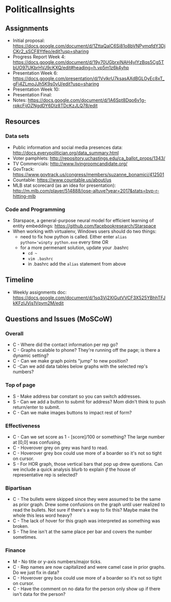 ﻿# PoliticalInsights

## Assignments
* Initial proposal: https://docs.google.com/document/d/1ZttaQalC6Si81o8bVNPymqfdY3DjCKr2_sSCF8Ytfeo/edit?usp=sharing
* Progress Report Week 4: https://docs.google.com/document/d/19y70UGbrxiNAH4ylYzBqs5Cg5TbUO97UKbrHVJ9cKXQ/edit#heading=h.vp5m1z6k4yhp
* Presentation Week 6: https://docs.google.com/presentation/d/1VvlkrU7ksasAXdBGLOyEc8xT_gFi4ZLmoJJh5K9s0vU/edit?usp=sharing
* Presentation Week 10:
* Presentation Final: 
* Notes: https://docs.google.com/document/d/1A6Spt8Dqo6v1g-rpkcFijOZNgdDY6Dlz8TDcKzJLQ78/edit

## Resources

### Data sets

* Public information and social media presences data: http://docs.everypolitician.org/data_summary.html
* Voter pamphlets: http://repository.uchastings.edu/ca_ballot_props/1343/ 
* TV Commercials: http://www.livingroomcandidate.org/ 
* GovTrack: https://www.govtrack.us/congress/members/suzanne_bonamici/412501 
* Countable: https://www.countable.us/about/us 
* MLB stat scorecard (as an idea for presentation): http://m.mlb.com/player/514888/jose-altuve?year=2017&stats=bvp-r-hitting-mlb

### Code and Programming

* Starspace, a general-purpose neural model for efficient learning of entity embeddings: https://github.com/facebookresearch/Starspace
* When working with virtualenv, Windows users should do two things:
  * need to fix how python is called. Either enter <code>alias python='winpty python.exe</code> every time OR
  * for a more permenant solution, update your .bashrc
    * <code>cd ~</code>
    * <code>vim .bashrc</code>
    * in .bashrc add the <code>alias</code> statement from above

## Timeline

* Weekly assignments doc: https://docs.google.com/document/d/1sq3Vj2XlGutVVCF3X525YBhhTFJkKFzIJVjs1Vpym2M/edit

## Questions and Issues (MoSCoW)

### Overall
* C - Where did the contact information per rep go?
* C - Graphs scalable to phone? They're running off the page; is there a dynamic setting?
* C - Can we make graph points "jump" to new position?
* C -Can we add data tables below graphs with the selected rep's numbers?

### Top of page
* S - Make address bar constant so you can switch addresses.
* S - Can we add a button to submit for address? Mom didn't think to push return/enter to submit.
* C - Can we make images buttons to impact rest of form?

### Effectiveness
* C - Can we set score as 1 - [score]/100 or something? The large number at [0,0] was confusing.
* C - Hoverover grey on grey was hard to read.
* C - Hoverover grey box could use more of a boarder so it's not so tight on cursor.
* S - For HOR graph, those vertical bars that pop up drew questions. Can we include a quick analysis blurb to explain *if* the house of representative rep is selected?

### Bipartisan
* C - The bullets were skipped since they were assumed to be the same as prior graph. Drew some confusions on the graph until user realized to read the bullets. Not sure if there's a way to fix this? Maybe make the whole this less word heavy?
* C - The lack of hover for this graph was interpreted as something was broken.
* S - The line isn't at the same place per bar and covers the number sometimes.

### Finance
* M - No title or y-axis numbers/major ticks.
* C - Rep names are now capitalized and were camel case in prior graphs. Do we just fix in data?
* C - Hoverover grey box could use more of a boarder so it's not so tight on cursor.
* C - Have the comment on no data for the person only show up if there isn't data for the person?
